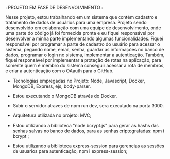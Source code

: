 : PROJETO EM FASE DE DESENVOLVIMENTO :

Nesse projeto, estou trabalhando em um sistema que contém cadastro e tratamento de dados de usuários para uma empresa. Projeto sendo desenvolvido em colaboração com uma equipe de desenvolvimento, onde uma parte do código já foi fornecida pronta e eu fiquei responsável por desenvolver a minha parte implementando algumas funcionalidades. Fiquei responsável por programar a parte de cadastro do usuário para acessar o sistema, pegando nome, email, senha, guardar as informações no banco de dados, programar o login no sistema, implementar a autenticação. Também, fiquei responsável por implementar a proteção de rotas na aplicação, para somente quem é membro do sistema conseguir acessar a rota de membros, e criar a autenticação com o OAauth para o GitHub.

- Tecnologias empregadas no Projeto: Node, Javascript, Docker, MongoDB, Express, ejs, body-parser. 

- Estou executando o MongoDB através do Docker. 

- Subir o servidor atraves de npm run dev, sera executado na porta 3000.

- Arquitetura utilizada no projeto: MVC;

- Estou utilizando a biblioteca "node.bcrypt.js" para gerar as hashs das senhas salvas no banco de dados, para as senhas criptografadas: npm i bcrypt ;

- Estou utilizando a biblioteca express-session para gerencias as sessões de usuarios para autenticação, npm i express-session;
